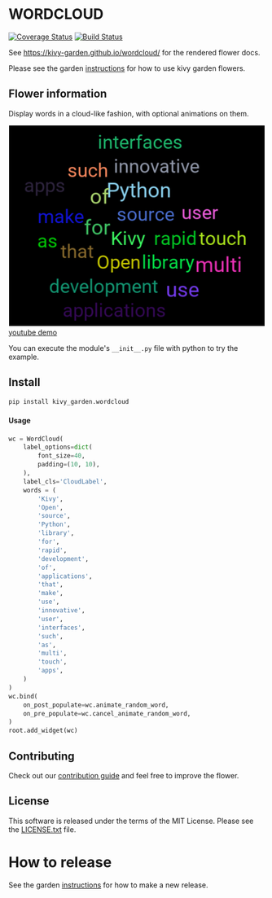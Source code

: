 WORDCLOUD
=========

[![Coverage Status](https://coveralls.io/repos/github/kivy-garden/wordcloud/badge.svg?branch=master)](https://coveralls.io/github/kivy-garden/wordcloud?branch=master)
[![Build Status](https://travis-ci.com/kivy-garden/wordcloud.svg?branch=master)](https://travis-ci.com/kivy-garden/wordcloud)

See https://kivy-garden.github.io/wordcloud/ for the rendered flower docs.

Please see the garden [instructions](https://kivy-garden.github.io) for how to use kivy garden flowers.

Flower information
-------------------

Display words in a cloud-like fashion, with optional animations on them.

![wordcloud example](./example.png)
[youtube demo](https://youtu.be/NEGK7HAOEkU)


You can execute the module's `__init__.py` file with python to try the example.

Install
---------

```sh
pip install kivy_garden.wordcloud
```

#### Usage

```py
wc = WordCloud(
    label_options=dict(
        font_size=40,
        padding=(10, 10),
    ),
    label_cls='CloudLabel',
    words = (
        'Kivy',
        'Open',
        'source',
        'Python',
        'library',
        'for',
        'rapid',
        'development',
        'of',
        'applications',
        'that',
        'make',
        'use',
        'innovative',
        'user',
        'interfaces',
        'such',
        'as',
        'multi',
        'touch',
        'apps',
    )
)
wc.bind(
    on_post_populate=wc.animate_random_word,
    on_pre_populate=wc.cancel_animate_random_word,
)
root.add_widget(wc)
```

Contributing
------------

Check out our [contribution guide](CONTRIBUTING.md) and feel free to improve the flower.

License
-------

This software is released under the terms of the MIT License.
Please see the [LICENSE.txt](LICENSE.txt) file.

How to release
==============

See the garden [instructions](https://kivy-garden.github.io/#makingareleaseforyourflower) for how to make a new release.
